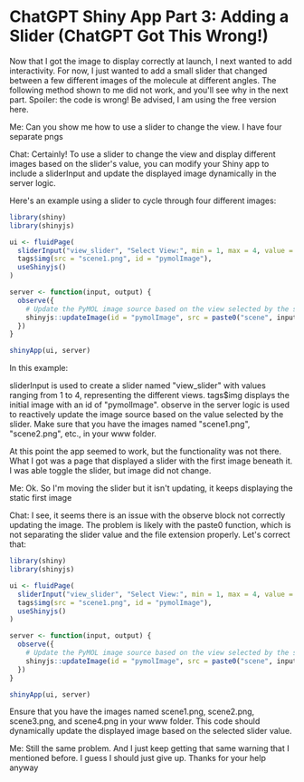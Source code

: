 # ChatGPT Shiny App Part 3: Adding a Slider (ChatGPT Got This Wrong!)

Now that I got the image to display correctly at launch, I next wanted to add interactivity. 
For now, I just wanted to add a small slider that changed between a few different images of the molecule at different angles.
The following method shown to me did not work, and you'll see why in the next part. Spoiler: the code is wrong!
Be advised, I am using the free version here.

Me: Can you show me how to use a slider to change the view. I have four separate pngs

Chat: Certainly! To use a slider to change the view and display different images based on the slider's value, 
you can modify your Shiny app to include a sliderInput and update the displayed image dynamically in the server logic.

Here's an example using a slider to cycle through four different images:

```r
library(shiny)
library(shinyjs)

ui <- fluidPage(
  sliderInput("view_slider", "Select View:", min = 1, max = 4, value = 1),
  tags$img(src = "scene1.png", id = "pymolImage"),
  useShinyjs()
)

server <- function(input, output) {
  observe({
    # Update the PyMOL image source based on the view selected by the slider
    shinyjs::updateImage(id = "pymolImage", src = paste0("scene", input$view_slider, ".png"))
  })
}

shinyApp(ui, server)
```

In this example:

sliderInput is used to create a slider named "view_slider" with values ranging from 1 to 4, representing the different views.
tags$img displays the initial image with an id of "pymolImage".
observe in the server logic is used to reactively update the image source based on the value selected by the slider.
Make sure that you have the images named "scene1.png", "scene2.png", etc., in your www folder.

At this point the app seemed to work, but the functionality was not there. What I got was a page that displayed a slider with the first image
beneath it. I was able toggle the slider, but image did not change.

Me: Ok. So I'm moving the slider but it isn't updating, it keeps displaying the static first image

Chat: I see, it seems there is an issue with the observe block not correctly updating the image. 
The problem is likely with the paste0 function, which is not separating the slider value and the file extension properly. 
Let's correct that:

```r
library(shiny)
library(shinyjs)

ui <- fluidPage(
  sliderInput("view_slider", "Select View:", min = 1, max = 4, value = 1),
  tags$img(src = "scene1.png", id = "pymolImage"),
  useShinyjs()
)

server <- function(input, output) {
  observe({
    # Update the PyMOL image source based on the view selected by the slider
    shinyjs::updateImage(id = "pymolImage", src = paste0("scene", input$view_slider, ".png"))
  })
}

shinyApp(ui, server)
```

Ensure that you have the images named scene1.png, scene2.png, scene3.png, and scene4.png in your www folder. This code should dynamically update 
the displayed image based on the selected slider value.

Me: Still the same problem. And I just keep getting that same warning that I mentioned before. 
I guess I should just give up. Thanks for your help anyway

